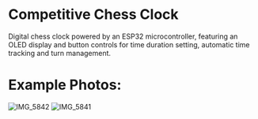 # Competitive Chess Clock

Digital chess clock powered by an ESP32 microcontroller, featuring an OLED display and button controls for time duration setting, automatic time tracking and turn management.

# Example Photos:
![IMG_5842](https://github.com/user-attachments/assets/8d5d0bd4-71c3-4392-980e-5d2ecabb049f)
![IMG_5841](https://github.com/user-attachments/assets/947dc644-3ef0-47b3-8c03-cd641b6dd88f)



